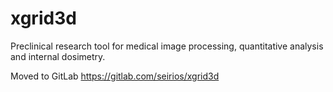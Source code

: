 # xgrid3d
Preclinical research tool for medical image processing, quantitative analysis and internal dosimetry.

Moved to GitLab https://gitlab.com/seirios/xgrid3d

